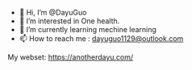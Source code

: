 - 👋 Hi, I’m @DayuGuo
- 👀 I’m interested in One health.
- 🌱 I’m currently learning mechine learning
- 📫 How to reach me : dayuguo1129@outlook.com

My webset: https://anotherdayu.com/
